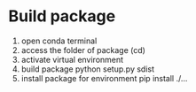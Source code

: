 
# Build package 
1. open conda terminal
2. access the folder of package (cd)
3. activate virtual environment
4. build package
    python setup.py sdist
5. install package for environment
    pip install ./... 
